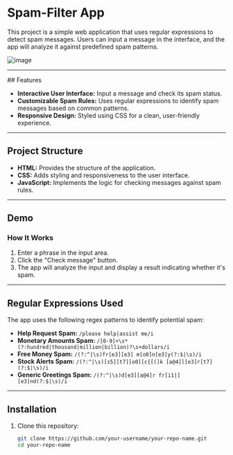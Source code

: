 # Spam-Filter App
<link rel="stylesheet" href="https://cdnjs.cloudflare.com/ajax/libs/font-awesome/6.7.1/css/all.min.css" integrity="sha512-5Hs3dF2AEPkpNAR7UiOHba+lRSJNeM2ECkwxUIxC1Q/FLycGTbNapWXB4tP889k5T5Ju8fs4b1P5z/iB4nMfSQ==" crossorigin="anonymous" referrerpolicy="no-referrer" />

This project is a simple web application that uses regular expressions to detect spam messages. Users can input a message in the interface, and the app will analyze it against predefined spam patterns. 


![image](https://github.com/user-attachments/assets/071f91c8-5736-477e-8d0c-c571187f1a63)

---

##<i class="fa-solid fa-diagram-project"></i> Features

- **Interactive User Interface:** Input a message and check its spam status.
- **Customizable Spam Rules:** Uses regular expressions to identify spam messages based on common patterns.
- **Responsive Design:** Styled using CSS for a clean, user-friendly experience.

---

## Project Structure

- **HTML:** Provides the structure of the application.
- **CSS:** Adds styling and responsiveness to the user interface.
- **JavaScript:** Implements the logic for checking messages against spam rules.

---

## Demo

### How It Works
1. Enter a phrase in the input area.
2. Click the "Check message" button.
3. The app will analyze the input and display a result indicating whether it's spam.



---

## Regular Expressions Used

The app uses the following regex patterns to identify potential spam:

- **Help Request Spam:** `/please help|assist me/i`
- **Monetary Amounts Spam:** `/[0-9]+\s*(?:hundred|thousand|million|billion)?\s+dollars/i`
- **Free Money Spam:** `/(?:^|\s)fr[e3][e3] m[o0]n[e3]y(?:$|\s)/i`
- **Stock Alerts Spam:** `/(?:^|\s)[s5][t7][o0][c{[(]k [a@4]l[e3]r[t7](?:$|\s)/i`
- **Generic Greetings Spam:** `/(?:^|\s)d[e3][a@4]r fr[i1|][e3]nd(?:$|\s)/i`

---

## Installation

1. Clone this repository:
   ```bash
   git clone https://github.com/your-username/your-repo-name.git
   cd your-repo-name
